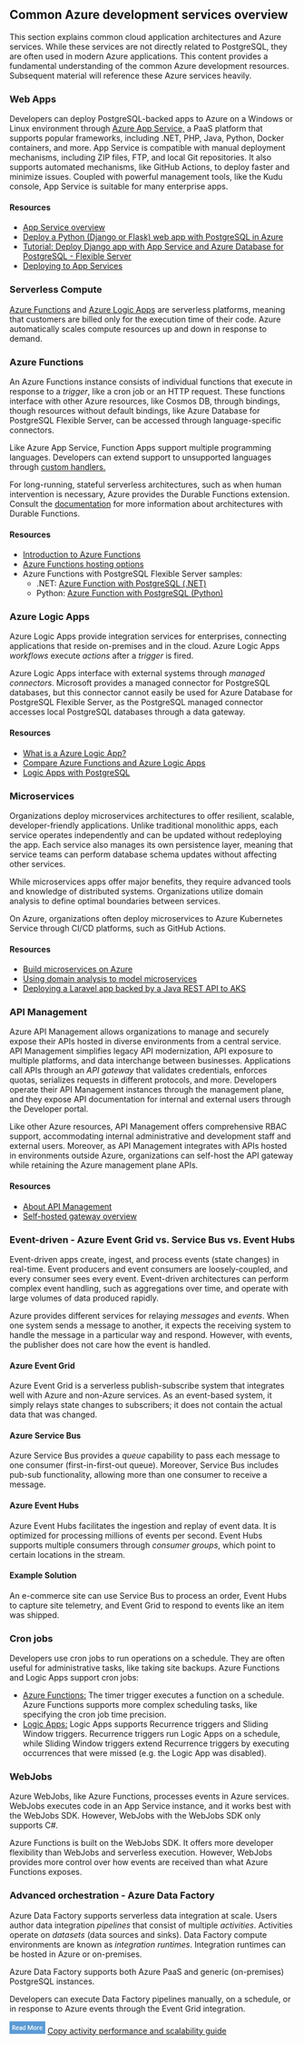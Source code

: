 ## Common Azure development services overview

This section explains common cloud application architectures and Azure services. While these services are not directly related to PostgreSQL, they are often used in modern Azure applications. This content provides a fundamental understanding of the common Azure development resources. Subsequent material will reference these Azure services heavily.

### Web Apps

Developers can deploy PostgreSQL-backed apps to Azure on a Windows or Linux environment through [Azure App Service,](https://learn.microsoft.com/azure/app-service/overview) a PaaS platform that supports popular frameworks, including .NET, PHP, Java, Python, Docker containers, and more. App Service is compatible with manual deployment mechanisms, including ZIP files, FTP, and local Git repositories. It also supports automated mechanisms, like GitHub Actions, to deploy faster and minimize issues. Coupled with powerful management tools, like the Kudu console, App Service is suitable for many enterprise apps.

#### Resources

- [App Service overview](https://learn.microsoft.com/azure/app-service/overview)
- [Deploy a Python (Django or Flask) web app with PostgreSQL in Azure](https://learn.microsoft.com/azure/app-service/tutorial-python-postgresql-app?tabs=flask%2Cwindows&pivots=azure-portal)
- [Tutorial: Deploy Django app with App Service and Azure Database for PostgreSQL - Flexible Server](https://learn.microsoft.com/azure/postgresql/flexible-server/tutorial-django-app-service-postgres?tabs=clone)
- [Deploying to App Services](https://github.com/azure/azure-postgresql/blob/master/DeveloperGuide/step-1-sample-apps/README.md)
  
### Serverless Compute

[Azure Functions](https://learn.microsoft.com/azure/azure-functions/functions-overview) and [Azure Logic Apps](https://learn.microsoft.com/azure/logic-apps/logic-apps-overview) are serverless platforms, meaning that customers are billed only for the execution time of their code. Azure automatically scales compute resources up and down in response to demand.

### Azure Functions

An Azure Functions instance consists of individual functions that execute in response to a *trigger*, like a cron job or an HTTP request. These functions interface with other Azure resources, like Cosmos DB, through bindings, though resources without default bindings, like Azure Database for PostgreSQL Flexible Server, can be accessed through language-specific connectors.

Like Azure App Service, Function Apps support multiple programming languages. Developers can extend support to unsupported languages through [custom handlers.](https://learn.microsoft.com/azure/azure-functions/functions-custom-handlers)

For long-running, stateful serverless architectures, such as when human intervention is necessary, Azure provides the Durable Functions extension. Consult the [documentation](https://learn.microsoft.com/azure/azure-functions/durable/durable-functions-overview?tabs=csharp) for more information about architectures with Durable Functions.

#### Resources

- [Introduction to Azure Functions](https://learn.microsoft.com/azure/azure-functions/functions-overview)
- [Azure Functions hosting options](https://learn.microsoft.com/azure/azure-functions/functions-scale)
- Azure Functions with PostgreSQL Flexible Server samples:
  - .NET: [Azure Function with PostgreSQL (.NET)](https://github.com/azure/azure-postgresql/tree/master/DeveloperGuide/step-2-developer-journey-steps/06-01-FunctionApp-DotNet)
  - Python: [Azure Function with PostgreSQL (Python)](https://github.com/azure/azure-postgresql/tree/master/DeveloperGuide/step-2-developer-journey-steps/06-02-FunctionApp-Python)

### Azure Logic Apps

Azure Logic Apps provide integration services for enterprises, connecting applications that reside on-premises and in the cloud. Azure Logic Apps *workflows* execute *actions* after a *trigger* is fired.

Azure Logic Apps interface with external systems through *managed connectors*. Microsoft provides a managed connector for PostgreSQL databases, but this connector cannot easily be used for Azure Database for PostgreSQL Flexible Server, as the PostgreSQL managed connector accesses local PostgreSQL databases through a data gateway.

#### Resources

- [What is a Azure Logic App?](https://learn.microsoft.com/azure/logic-apps/logic-apps-overview)
- [Compare Azure Functions and Azure Logic Apps](https://learn.microsoft.com/azure/azure-functions/functions-compare-logic-apps-ms-flow-webjobs#compare-azure-functions-and-azure-logic-apps)
- [Logic Apps with PostgreSQL](https://github.com/azure/azure-postgresql/tree/master/DeveloperGuide/step-2-developer-journey-steps/06-05-LogicApp)

### Microservices

Organizations deploy microservices architectures to offer resilient, scalable, developer-friendly applications. Unlike traditional monolithic apps, each service operates independently and can be updated without redeploying the app. Each service also manages its own persistence layer, meaning that service teams can perform database schema updates without affecting other services.

While microservices apps offer major benefits, they require advanced tools and knowledge of distributed systems. Organizations utilize domain analysis to define optimal boundaries between services.

On Azure, organizations often deploy microservices to Azure Kubernetes Service through CI/CD platforms, such as GitHub Actions.

#### Resources

- [Build microservices on Azure](https://learn.microsoft.com/azure/architecture/microservices/)
- [Using domain analysis to model microservices](https://learn.microsoft.com/azure/architecture/microservices/model/domain-analysis)
- [Deploying a Laravel app backed by a Java REST API to AKS](https://github.com/azure/azure-postgresql/tree/master/DeveloperGuide/step-1-sample-apps/sample-php-app-rest)

### API Management

Azure API Management allows organizations to manage and securely expose their APIs hosted in diverse environments from a central service. API Management simplifies legacy API modernization, API exposure to multiple platforms, and data interchange between businesses. Applications call APIs through an *API gateway* that validates credentials, enforces quotas, serializes requests in different protocols, and more. Developers operate their API Management instances through the management plane, and they expose API documentation for internal and external users through the Developer portal.

Like other Azure resources, API Management offers comprehensive RBAC support, accommodating internal administrative and development staff and external users. Moreover, as API Management integrates with APIs hosted in environments outside Azure, organizations can self-host the API gateway while retaining the Azure management plane APIs.

#### Resources

- [About API Management](https://learn.microsoft.com/azure/api-management/api-management-key-concepts)
- [Self-hosted gateway overview](https://learn.microsoft.com/azure/api-management/self-hosted-gateway-overview)

### Event-driven - Azure Event Grid vs. Service Bus vs. Event Hubs

Event-driven apps create, ingest, and process events (state changes) in real-time. Event producers and event consumers are loosely-coupled, and every consumer sees every event. Event-driven architectures can perform complex event handling, such as aggregations over time, and operate with large volumes of data produced rapidly.

Azure provides different services for relaying *messages* and *events*. When one system sends a message to another, it expects the receiving system to handle the message in a particular way and respond. However, with events, the publisher does not care how the event is handled.

#### Azure Event Grid

Azure Event Grid is a serverless publish-subscribe system that integrates well with Azure and non-Azure services. As an event-based system, it simply relays state changes to subscribers; it does not contain the actual data that was changed.

#### Azure Service Bus

Azure Service Bus provides a *queue* capability to pass each message to one consumer (first-in-first-out queue). Moreover, Service Bus includes pub-sub functionality, allowing more than one consumer to receive a message.  

#### Azure Event Hubs

Azure Event Hubs facilitates the ingestion and replay of event data. It is optimized for processing millions of events per second. Event Hubs supports multiple consumers through *consumer groups*, which point to certain locations in the stream.

#### Example Solution

An e-commerce site can use Service Bus to process an order, Event Hubs to capture site telemetry, and Event Grid to respond to events like an item was shipped.

### Cron jobs

Developers use cron jobs to run operations on a schedule. They are often useful for administrative tasks, like taking site backups. Azure Functions and Logic Apps support cron jobs:

- [Azure Functions:](https://learn.microsoft.com/azure/azure-functions/functions-bindings-timer) The timer trigger executes a function on a schedule. Azure Functions supports more complex scheduling tasks, like specifying the cron job time precision.
- [Logic Apps:](https://learn.microsoft.com/azure/logic-apps/concepts-schedule-automated-recurring-tasks-workflows) Logic Apps supports Recurrence triggers and Sliding Window triggers. Recurrence triggers run Logic Apps on a schedule, while Sliding Window triggers extend Recurrence triggers by executing occurrences that were missed (e.g. the Logic App was disabled).

### WebJobs

Azure WebJobs, like Azure Functions, processes events in Azure services. WebJobs executes code in an App Service instance, and it works best with the WebJobs SDK. However, WebJobs with the WebJobs SDK only supports C#.

Azure Functions is built on the WebJobs SDK. It offers more developer flexibility than WebJobs and serverless execution. However, WebJobs provides more control over how events are received than what Azure Functions exposes.

### Advanced orchestration - Azure Data Factory

Azure Data Factory supports serverless data integration at scale. Users author data integration *pipelines* that consist of multiple *activities*. Activities operate on *datasets* (data sources and sinks). Data Factory compute environments are known as *integration runtimes*. Integration runtimes can be hosted in Azure or on-premises.

Azure Data Factory supports both Azure PaaS and generic (on-premises) PostgreSQL instances.

Developers can execute Data Factory pipelines manually, on a schedule, or in response to Azure events through the Event Grid integration.

![Read more icon](media/read-more.png "Read more") [Copy activity performance and scalability guide](https://learn.microsoft.com/azure/data-factory/copy-activity-performance)
